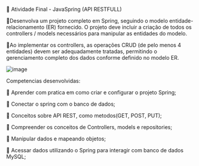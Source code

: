  📖 Atividade Final - JavaSpring (API RESTFULL)
 
📌Desenvolva um projeto completo em Spring, seguindo o modelo entidade-relacionamento (ER) fornecido. O projeto deve incluir a criação de todos os controllers / models necessários para manipular as entidades do modelo. 

📌Ao implementar os controllers, as operações CRUD (de pelo menos 4 entidades) devem ser adequadamente tratadas, permitindo o gerenciamento completo dos dados conforme definido no modelo ER.

![image](https://github.com/DevSuellen/Atividade_Final_Spring/assets/161541448/823c9e04-b75a-4e05-a10c-b4e399aba878)


Competencias desenvolvidas:

🍕 Aprender com pratica em como criar e configurar o projeto Spring;

🍕 Conectar o spring com o banco de dados;

🍕 Conceitos sobre API REST, como metodos(GET, POST, PUT);

🍕 Compreender os conceitos de Controllers, models e repositories;

🍕 Manipular dados e mapeando objetos;

🍕 Acessar dados utilizando o Spring para interagir com banco de dados MySQL;










 

 
